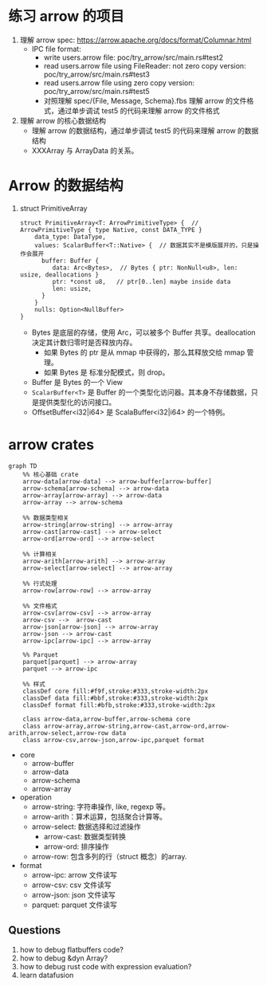 # 练习 arrow 的项目

1. 理解 arrow spec: https://arrow.apache.org/docs/format/Columnar.html
   - IPC file format: 
     - write users.arrow file: poc/try_arrow/src/main.rs#test2 
     - read users.arrow file using FileReader: not zero copy version: poc/try_arrow/src/main.rs#test3
     - read users.arrow file using zero copy version: poc/try_arrow/src/main.rs#test5
     - 对照理解 spec/{File, Message, Schema}.fbs 理解 arrow 的文件格式，通过单步调试 test5 的代码来理解 arrow 的文件格式
2. 理解 arrow 的核心数据结构
   - 理解 arrow 的数据结构，通过单步调试 test5 的代码来理解 arrow 的数据结构
   - XXXArray 与 ArrayData 的关系。

# Arrow 的数据结构
1. struct PrimitiveArray<T>
   ```
   struct PrimitiveArray<T: ArrowPrimitiveType> {  // ArrowPrimitiveType { type Native, const DATA_TYPE }
       data_type: DataType,
       values: ScalarBuffer<T::Native> {  // 数据其实不是模版展开的，只是操作会展开
         buffer: Buffer {
            data: Arc<Bytes>,  // Bytes { ptr: NonNull<u8>, len: usize, deallocations } 
            ptr: *const u8,   // ptr[0..len] maybe inside data
            len: usize,
         }
       }
       nulls: Option<NullBuffer>
   }
   ```
   - Bytes 是底层的存储，使用 Arc，可以被多个 Buffer 共享。deallocation 决定其计数归零时是否释放内存。
     - 如果 Bytes 的 ptr 是从 mmap 中获得的，那么其释放交给 mmap 管理。
     - 如果 Bytes 是 标准分配模式，则 drop。 
   - Buffer 是 Bytes 的一个 View
   - `ScalarBuffer<T>` 是 Buffer 的一个类型化访问器。其本身不存储数据，只是提供类型化的访问接口。
   - OffsetBuffer<i32|i64> 是 ScalaBuffer<i32|i64> 的一个特例。

# arrow crates
```mermaid
graph TD
    %% 核心基础 crate
    arrow-data[arrow-data] --> arrow-buffer[arrow-buffer]
    arrow-schema[arrow-schema] --> arrow-data
    arrow-array[arrow-array] --> arrow-data
    arrow-array --> arrow-schema
    
    %% 数据类型相关
    arrow-string[arrow-string] --> arrow-array
    arrow-cast[arrow-cast] --> arrow-select
    arrow-ord[arrow-ord] --> arrow-select
    
    %% 计算相关
    arrow-arith[arrow-arith] --> arrow-array
    arrow-select[arrow-select] --> arrow-array
    
    %% 行式处理
    arrow-row[arrow-row] --> arrow-array
    
    %% 文件格式
    arrow-csv[arrow-csv] --> arrow-array
    arrow-csv -->  arrow-cast
    arrow-json[arrow-json] --> arrow-array
    arrow-json --> arrow-cast
    arrow-ipc[arrow-ipc] --> arrow-array
    
    %% Parquet
    parquet[parquet] --> arrow-array
    parquet --> arrow-ipc
    
    %% 样式
    classDef core fill:#f9f,stroke:#333,stroke-width:2px
    classDef data fill:#bbf,stroke:#333,stroke-width:2px
    classDef format fill:#bfb,stroke:#333,stroke-width:2px
    
    class arrow-data,arrow-buffer,arrow-schema core
    class arrow-array,arrow-string,arrow-cast,arrow-ord,arrow-arith,arrow-select,arrow-row data
    class arrow-csv,arrow-json,arrow-ipc,parquet format
```

- core
  - arrow-buffer
  - arrow-data
  - arrow-schema
  - arrow-array
- operation
  - arrow-string: 字符串操作, like, regexp 等。
  - arrow-arith：算术运算，包括聚合计算等。
  - arrow-select: 数据选择和过滤操作
    - arrow-cast: 数据类型转换
    - arrow-ord: 排序操作
  - arrow-row: 包含多列的行（struct 概念）的array.
- format
  - arrow-ipc: arrow 文件读写
  - arrow-csv: csv 文件读写
  - arrow-json: json 文件读写
  - parquet: parquet 文件读写

## Questions
1. how to debug flatbuffers code? 
2. how to debug &dyn Array?
3. how to debug rust code with expression evaluation?
4. learn datafusion